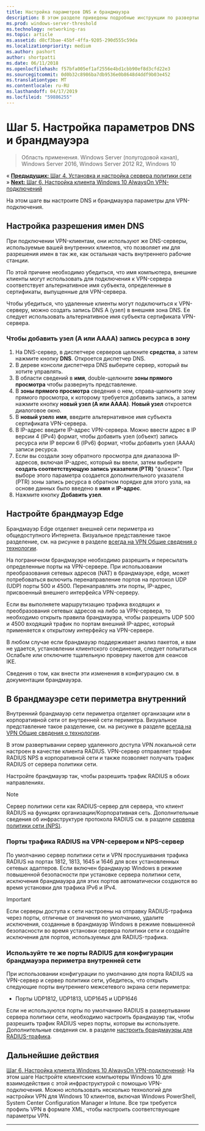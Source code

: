 ```yaml
---
title: Настройка параметров DNS и брандмауэра
description: В этом разделе приведены подробные инструкции по развертыванию AlwaysOn VPN в Windows Server 2016.
ms.prod: windows-server-threshold
ms.technology: networking-ras
ms.topic: article
ms.assetid: d8cf3bae-45bf-4ffa-9205-290d555c59da
ms.localizationpriority: medium
ms.author: pashort
author: shortpatti
ms.date: 06/11/2018
ms.openlocfilehash: f57bfa005ef1af2556e4bd1cbb90ef8d3cfd22e3
ms.sourcegitcommit: 0d0b32c8986ba7db9536e0b8648d4ddf9b03e452
ms.translationtype: MT
ms.contentlocale: ru-RU
ms.lasthandoff: 04/17/2019
ms.locfileid: "59886255"
---
```

# <a name="step-5-configure-dns-and-firewall-settings"></a>Шаг 5. Настройка параметров DNS и брандмауэра

>Область применения. Windows Server (полугодовой канал), Windows Server 2016, Windows Server 2012 R2, Windows 10

&#171;  [**Предыдущих:** Шаг 4. Установка и настройка сервера политики сети](vpn-deploy-nps.md)<br>
&#187;  [**Next:** Шаг 6. Настройка клиента Windows 10 AlwaysOn VPN-подключений](vpn-deploy-client-vpn-connections.md)

На этом шаге вы настроите DNS и брандмауэра параметры для VPN-подключения.

## <a name="configure-dns-name-resolution"></a>Настройка разрешения имен DNS

При подключении VPN-клиентам, они используют же DNS-серверы, используемые вашей внутренних клиентов, что позволяет им для разрешения имен в так же, как остальная часть внутреннего рабочие станции. 

По этой причине необходимо убедиться, что имя компьютера, внешние клиенты могут использовать для подключения к VPN-сервера соответствует альтернативное имя субъекта, определенные в сертификаты, выпущенные для VPN-сервера.

Чтобы убедиться, что удаленные клиенты могут подключиться к VPN-серверу, можно создать запись DNS A (узел) в внешняя зона DNS. Ее следует использовать альтернативное имя субъекта сертификата VPN-сервера.


### <a name="to-add-a-host-a-or-aaaa-resource-record-to-a-zone"></a>Чтобы добавить узел \(A или AAAA\) запись ресурса в зону

1. На DNS-сервер, в диспетчере серверов щелкните **средства**, а затем нажмите кнопку **DNS**. Откроется диспетчер DNS.
2. В дереве консоли диспетчера DNS выберите сервер, который вы хотите управлять.
3. В области сведений в **имя**, double\-щелкните **зоны прямого просмотра** чтобы развернуть представление.
4. В **зоны прямого просмотра** сведения о нем, справа\-щелкните зону прямого просмотра, к которому требуется добавить запись, а затем нажмите кнопку **новый узел \(A или AAAA\)**. **Новый узел** откроется диалоговое окно.
5. В **новый узел**в **имя**, введите альтернативное имя субъекта сертификата VPN-сервера.
6. В IP-адрес введите IP-адрес VPN-сервера. Можно ввести адрес в IP версии 4 (IPv4) формат, чтобы добавить узел \(объект\) запись ресурса или IP версии 6 \(IPv6\) формат, чтобы добавить узел \(AAAA\) записи ресурса.
7. Если вы создали зону обратного просмотра для диапазона IP-адресов, включая IP-адрес, который вы ввели, затем выберите **создать соответствующую запись указателя (PTR)** "флажок".  При выборе этого параметра создается дополнительного указателя \(PTR\) зоны запись ресурса в обратном порядке для этого узла, на основе данных было введено в **имя** и **IP-адрес**.
8. Нажмите кнопку **Добавить узел**.

## <a name="configure-the-edge-firewall"></a>Настройте брандмауэр Edge

Брандмауэр Edge отделяет внешней сети периметра из общедоступного Интернета. Визуальное представление такое разделение, см. на рисунке в разделе [всегда на VPN Общие сведения о технологии](../always-on-vpn-technology-overview.md).

На пограничном брандмауэре необходимо разрешить и пересылать определенные порты на VPN-сервере. При использовании преобразования сетевых адресов \(NAT\) в брандмауэре, edge, может потребоваться включить перенаправление портов на протокол UDP \(UDP\) порты 500 и 4500. Перенаправлять эти порты, IP-адрес, присвоенный внешнего интерфейса VPN-серверу.

Если вы выполняете маршрутизацию трафика входящих и преобразования сетевых адресов на либо за VPN-сервера, то необходимо открыть правила брандмауэра, чтобы разрешить UDP 500 и 4500 входящий трафик по портам внешний IP-адрес, который применяется к открытому интерфейсу на VPN-сервере.

В любом случае если брандмауэр поддерживает анализ пакетов, и вам не удается, установлении клиентского соединения, следует попытаться Ослабьте или отключите тщательную проверку пакетов для сеансов IKE.

Сведения о том, как внести эти изменения в конфигурацию см. в документации брандмауэра.

## <a name="configure-the-internal-perimeter-network-firewall"></a>В брандмауэре сети периметра внутренний

Внутренний брандмауэр сети периметра отделяет организации или в корпоративной сети от внутренней сети периметра. Визуальное представление такое разделение, см. на рисунке в разделе [всегда на VPN Общие сведения о технологии](../always-on-vpn-technology-overview.md).

В этом развертывании сервер удаленного доступа VPN локальной сети настроен в качестве клиента RADIUS.  VPN-сервер отправляет трафик RADIUS NPS в корпоративной сети и также позволяет получать трафик RADIUS от сервера политики сети.

Настройте брандмауэр так, чтобы разрешить трафик RADIUS в обоих направлениях.


>[!NOTE]
>Сервер политики сети как RADIUS-сервер для сервера, что клиент RADIUS на функциях организации/Корпоративная сеть. Дополнительные сведения об инфраструктуре протокола RADIUS см. в разделе [сервера политики сети (NPS)](../../../../../networking/technologies/nps/nps-top.md).

### <a name="radius-traffic-ports-on-the-vpn-server-and-nps-server"></a>Порты трафика RADIUS на VPN-сервером и NPS-сервер

По умолчанию сервер политики сети и VPN прослушивания трафика RADIUS на портах 1812, 1813, 1645 и 1646 для всех установленных сетевых адаптеров. Если включен брандмауэр Windows в режиме повышенной безопасности при установке сервера политики сети, исключения брандмауэра для этих портов автоматически создаются во время установки для трафика IPv6 и IPv4.

>[!IMPORTANT]
>Если серверы доступа к сети настроены на отправку RADIUS-трафика через порты, отличные от значения по умолчанию, удалите исключения, созданные в брандмауэр Windows в режиме повышенной безопасности во время установки сервера политики сети и создайте исключения для портов, используемых для RADIUS-трафика.

### <a name="use-the-same-radius-ports-for-the-internal-perimeter-network-firewall-configuration"></a>Используйте те же порты RADIUS для конфигурации брандмауэра периметра внутренней сети

При использовании конфигурации по умолчанию для порта RADIUS на VPN-сервер и сервер политики сети, убедитесь, что открыть следующие порты внутреннего межсетевого экрана сети периметра:

- Порты UDP1812, UDP1813, UDP1645 и UDP1646

Если не используются порты по умолчанию RADIUS в развертывании сервера политики сети, необходимо настроить брандмауэр так, чтобы разрешить трафик RADIUS через порты, которые вы используете. Дополнительные сведения см. в разделе [настроить брандмауэры для RADIUS-трафика](../../../../../networking/technologies/nps/nps-firewalls-configure.md).

## <a name="next-step"></a>Дальнейшие действия
[Шаг 6. Настройка клиента Windows 10 AlwaysOn VPN-подключений](vpn-deploy-client-vpn-connections.md): На этом шаге Настройте клиентские компьютеры Windows 10 для взаимодействия с этой инфраструктурой с помощью VPN-подключения. Можно использовать несколько технологий для настройки VPN для Windows 10 клиентов, включая Windows PowerShell, System Center Configuration Manager и Intune. Все три требуется профиль VPN в формате XML, чтобы настроить соответствующие параметры VPN. 

---
